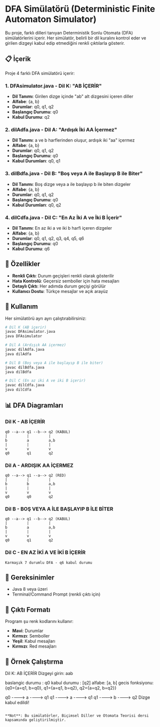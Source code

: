 # DFA Simülatörü (Deterministic Finite Automaton Simulator)

Bu proje, farklı dilleri tanıyan Deterministik Sonlu Otomata (DFA) simülatörlerini içerir. Her simülatör, belirli bir dil kuralını kontrol eder ve girilen dizgeyi kabul edip etmediğini renkli çıktılarla gösterir.

## 📋 İçerik

Proje 4 farklı DFA simülatörü içerir:

### 1. DFAsimulator.java - Dil K: "AB İÇERİR"
- **Dil Tanımı**: Girilen dizge içinde "ab" alt dizgesini içeren diller
- **Alfabe**: {a, b}
- **Durumlar**: q0, q1, q2
- **Başlangıç Durumu**: q0
- **Kabul Durumu**: q2

### 2. dilAdfa.java - Dil A: "Ardışık İki AA İçermez"
- **Dil Tanımı**: a ve b harflerinden oluşur, ardışık iki "aa" içermez
- **Alfabe**: {a, b}
- **Durumlar**: q0, q1, q2
- **Başlangıç Durumu**: q0
- **Kabul Durumları**: q0, q1

### 3. dilBdfa.java - Dil B: "Boş veya A ile Başlayıp B ile Biter"
- **Dil Tanımı**: Boş dizge veya a ile başlayıp b ile biten dizgeler
- **Alfabe**: {a, b}
- **Durumlar**: q0, q1, q2
- **Başlangıç Durumu**: q0
- **Kabul Durumları**: q0, q2

### 4. dilCdfa.java - Dil C: "En Az İki A ve İki B İçerir"
- **Dil Tanımı**: En az iki a ve iki b harfi içeren dizgeler
- **Alfabe**: {a, b}
- **Durumlar**: q0, q1, q2, q3, q4, q5, q6
- **Başlangıç Durumu**: q0
- **Kabul Durumu**: q6

## 🎯 Özellikler

- **Renkli Çıktı**: Durum geçişleri renkli olarak gösterilir
- **Hata Kontrolü**: Geçersiz semboller için hata mesajları
- **Detaylı Çıktı**: Her adımda durum geçişi görülür
- **Kullanıcı Dostu**: Türkçe mesajlar ve açık arayüz

## 🚀 Kullanım

Her simülatörü ayrı ayrı çalıştırabilirsiniz:

```bash
# Dil K (AB içerir)
javac DFAsimulator.java
java DFAsimulator

# Dil A (Ardışık AA içermez)
javac dilAdfa.java
java dilAdfa

# Dil B (Boş veya A ile başlayıp B ile biter)
javac dilBdfa.java
java dilBdfa

# Dil C (En az iki A ve iki B içerir)
javac dilCdfa.java
java dilCdfa
```

## 📊 DFA Diagramları

### Dil K - AB İÇERİR
```
q0 --a--> q1 --b--> q2 (KABUL)
|         |         |
b         a         a,b
|         |         |
v         v         v
q0        q1        q2
```

### Dil A - ARDIŞIK AA İÇERMEZ
```
q0 --a--> q1 --a--> q2 (RED)
|         |         |
b         b         a,b
|         |         |
v         v         v
q0        q0        q2
```

### Dil B - BOŞ VEYA A İLE BAŞLAYIP B İLE BİTER
```
q0 --a--> q1 --b--> q2 (KABUL)
|         |         |
b         a         a,b
|         |         |
v         v         v
q0        q1        q2
```

### Dil C - EN AZ İKİ A VE İKİ B İÇERİR
```
Karmaşık 7 durumlu DFA - q6 kabul durumu
```

## 🔧 Gereksinimler

- Java 8 veya üzeri
- Terminal/Command Prompt (renkli çıktı için)

## 🎨 Çıktı Formatı

Program şu renk kodlarını kullanır:
- **Mavi**: Durumlar
- **Kırmızı**: Semboller
- **Yeşil**: Kabul mesajları
- **Kırmızı**: Red mesajları

## 📝 Örnek Çalıştırma


Dil K: AB İÇERİR 
Dizgeyi girin: aab

baslangic durumu : q0
kabul durumu : [q2]
alfabe: [a, b]
gecis fonksiyonu: {q0={a=q1, b=q0}, q1={a=q1, b=q2}, q2={a=q2, b=q2}}

q0 ----> a ----> q1
q1 ----> a ----> q1
q1 ----> b ----> q2
Dizge kabul edildi!
```

**Not**: Bu simülatörler, Biçimsel Diller ve Otomata Teorisi dersi kapsamında geliştirilmiştir.
